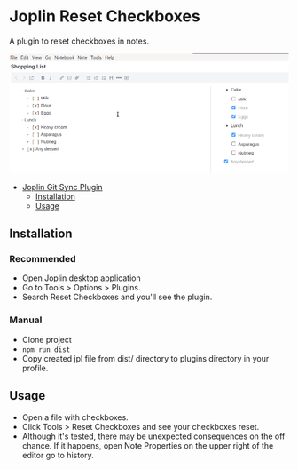 # Joplin Reset Checkboxes

A plugin to reset checkboxes in notes.

![](reset-checkboxes.gif "Plugin Example Gif")

<!-- TOC -->
* [Joplin Git Sync Plugin](#joplin-git-sync-plugin)
    * [Installation](#installation)
    * [Usage](#usage)
<!-- TOC -->

## Installation
### Recommended
- Open Joplin desktop application
- Go to Tools > Options > Plugins.
- Search Reset Checkboxes and you'll see the plugin.
### Manual
- Clone project
- `npm run dist`
- Copy created jpl file from dist/ directory to plugins directory in your profile.

## Usage
- Open a file with checkboxes.
- Click Tools > Reset Checkboxes and see your checkboxes reset.
- Although it's tested, there may be unexpected consequences on the off chance. If it happens, open Note Properties on
  the upper right of the editor go to history.
